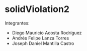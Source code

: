 # solidViolation2
Integrantes:
* Diego Mauricio Acosta Rodríguez
* Andrés Felipe Lanza Torres
* Joseph Daniel Mantilla Castro
